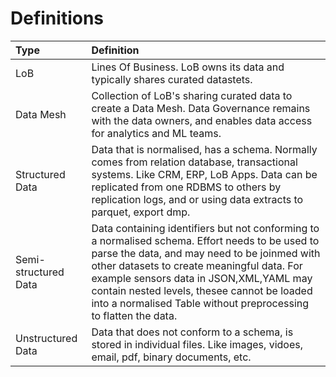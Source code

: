 # Definitions #
| Type | Definition |
| :--- | :---|
| LoB | Lines Of Business. LoB owns its data and typically shares curated datastets.|
| Data Mesh | Collection of LoB's sharing curated data to create  a Data Mesh. Data Governance remains with the data owners, and enables data access for analytics and ML teams.|
| Structured Data | Data that is normalised, has a schema. Normally comes from relation database, transactional systems. Like CRM, ERP, LoB Apps. Data can be replicated from one RDBMS to others by replication logs, and or using data extracts to parquet, export dmp. |
| Semi-structured Data | Data  containing identifiers but not conforming to a normalised schema. Effort needs to be used to parse the data, and may need to be joinmed with other datasets to create meaningful data.  For example sensors data in JSON,XML,YAML may contain nested levels, thesee cannot be loaded into a normalised Table without preprocessing to flatten the data. |
| Unstructured Data | Data that does not conform to a schema, is stored in individual files. Like images, vidoes, email, pdf, binary documents, etc. |

